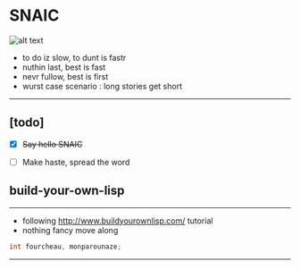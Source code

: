 # SNAIC
![alt text][nvrstap]
 - to do iz slow, to dunt is fastr
 - nuthin last, best is fast  
 - nevr fullow, best is first
 - wurst case scenario : long stories get short

---



## **[todo]**
- [x] ~~Say hello SNAIC~~
- [ ] Make haste, spread the word


## build-your-own-lisp
---
+ following http://www.buildyourownlisp.com/ tutorial
+ nothing fancy move along
```C
int fourcheau, monparounaze;
```

---
[nvrstap]: https://img.shields.io/static/v1?label=NEVR%20STAP&message=OLWIZ%20FASTR&color=ff69b4&style=for-the-badge "SNAIC --halp"